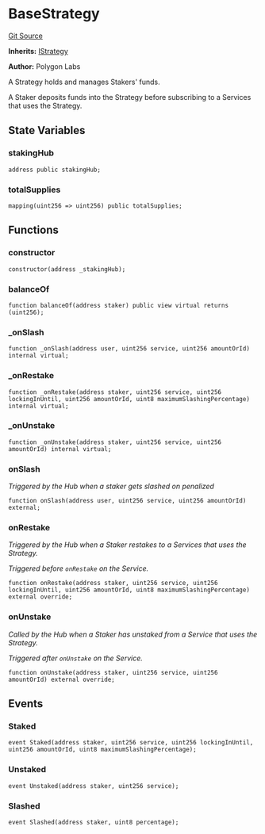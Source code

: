 # BaseStrategy
[Git Source](https://github.com/0xPolygon/staking-hub/blob/40ee450a1c3ec3de357aa9cf01be4ca37bff6da8/src/BaseStrategy.sol)

**Inherits:**
[IStrategy](/src/interface/IStrategy.sol/interface.IStrategy.md)

**Author:**
Polygon Labs

A Strategy holds and manages Stakers' funds.

A Staker deposits funds into the Strategy before subscribing to a Services that uses the Strategy.


## State Variables
### stakingHub

```solidity
address public stakingHub;
```


### totalSupplies

```solidity
mapping(uint256 => uint256) public totalSupplies;
```


## Functions
### constructor


```solidity
constructor(address _stakingHub);
```

### balanceOf


```solidity
function balanceOf(address staker) public view virtual returns (uint256);
```

### _onSlash


```solidity
function _onSlash(address user, uint256 service, uint256 amountOrId) internal virtual;
```

### _onRestake


```solidity
function _onRestake(address staker, uint256 service, uint256 lockingInUntil, uint256 amountOrId, uint8 maximumSlashingPercentage) internal virtual;
```

### _onUnstake


```solidity
function _onUnstake(address staker, uint256 service, uint256 amountOrId) internal virtual;
```

### onSlash

*Triggered by the Hub when a staker gets slashed on penalized*


```solidity
function onSlash(address user, uint256 service, uint256 amountOrId) external;
```

### onRestake

*Triggered by the Hub when a Staker restakes to a Services that uses the Strategy.*

*Triggered before `onRestake` on the Service.*


```solidity
function onRestake(address staker, uint256 service, uint256 lockingInUntil, uint256 amountOrId, uint8 maximumSlashingPercentage) external override;
```

### onUnstake

*Called by the Hub when a Staker has unstaked from a Service that uses the Strategy.*

*Triggered after `onUnstake` on the Service.*


```solidity
function onUnstake(address staker, uint256 service, uint256 amountOrId) external override;
```

## Events
### Staked

```solidity
event Staked(address staker, uint256 service, uint256 lockingInUntil, uint256 amountOrId, uint8 maximumSlashingPercentage);
```

### Unstaked

```solidity
event Unstaked(address staker, uint256 service);
```

### Slashed

```solidity
event Slashed(address staker, uint8 percentage);
```

